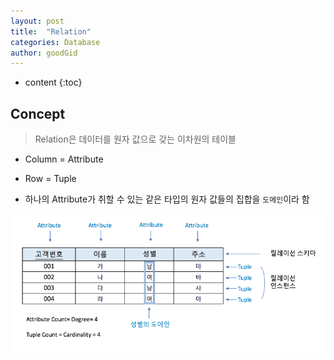 ```yaml
---
layout: post
title:  "Relation"
categories: Database
author: goodGid
---
```


* content
{:toc}


## Concept

> Relation은 데이터를 원자 값으로 갖는 이차원의 테이블

* Column = Attribute

* Row = Tuple

* 하나의 Attribute가 취할 수 있는 같은 타입의 원자 값들의 집합을 `도메인`이라 함

![](/assets/img/database/relation_1.png)